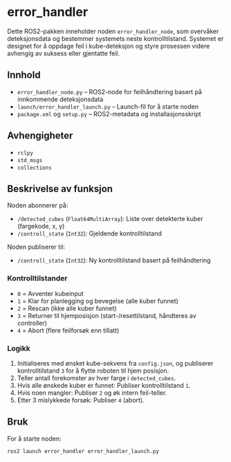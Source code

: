# error_handler

Dette ROS2-pakken inneholder noden `error_handler_node`, som overvåker deteksjonsdata og bestemmer systemets neste kontrolltilstand. Systemet er designet for å oppdage feil i kube-deteksjon og styre prosessen videre avhengig av suksess eller gjentatte feil.

## Innhold

- `error_handler_node.py` – ROS2-node for feilhåndtering basert på innkommende deteksjonsdata
- `launch/error_handler_launch.py` – Launch-fil for å starte noden
- `package.xml` og `setup.py` – ROS2-metadata og installasjonsskript

## Avhengigheter

- `rclpy`
- `std_msgs`
- `collections`

## Beskrivelse av funksjon

Noden abonnerer på:
- `/detected_cubes` (`Float64MultiArray`): Liste over detekterte kuber (fargekode, x, y)
- `/controll_state` (`Int32`): Gjeldende kontrolltilstand

Noden publiserer til:
- `/controll_state` (`Int32`): Ny kontrolltilstand basert på feilhåndtering

### Kontrolltilstander

- `0` = Avventer kubeinput
- `1` = Klar for planlegging og bevegelse (alle kuber funnet)
- `2` = Rescan (ikke alle kuber funnet)
- `3` = Returner til hjemposisjon (start-/resettilstand, håndteres av controller)
- `4` = Abort (flere feilforsøk enn tillatt)

### Logikk

1. Initialiseres med ønsket kube-sekvens fra `config.json`, og publiserer kontrolltilstand `3` for å flytte roboten til hjem posisjon.
2. Teller antall forekomster av hver farge i `detected_cubes`.
3. Hvis alle ønskede kuber er funnet: Publiser kontrolltilstand `1`.
4. Hvis noen mangler: Publiser `2` og øk intern feil-teller.
5. Etter 3 mislykkede forsøk: Publiser `4` (abort).

## Bruk

For å starte noden:
```bash
ros2 launch error_handler error_handler_launch.py
```
